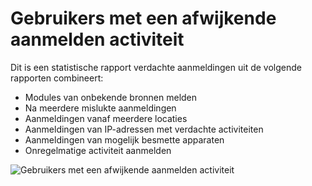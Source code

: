 <properties
    pageTitle="Gebruikers met een afwijkende aanmelden activiteit"
    description="Een rapport waarin alle gebruikersaccounts waarvoor afwijkende activiteit aanmelden is geconstateerd."
    services="active-directory"
    documentationCenter=""
    authors="SSalahAhmed"
    manager="gchander"
    editor=""/>

<tags
    ms.service="active-directory"
    ms.workload="identity"
    ms.tgt_pltfrm="na"
    ms.devlang="na"
    ms.topic="article"
    ms.date="03/04/2016"
    ms.author="saah;kenhoff"/>

# <a name="users-with-anomalous-sign-in-activity"></a>Gebruikers met een afwijkende aanmelden activiteit
Dit is een statistische rapport verdachte aanmeldingen uit de volgende rapporten combineert:

<ul><li>Modules van onbekende bronnen melden</li>
<li>Na meerdere mislukte aanmeldingen</li>
<li>Aanmeldingen vanaf meerdere locaties</li>
<li>Aanmeldingen van IP-adressen met verdachte activiteiten</li>
<li>Aanmeldingen van mogelijk besmette apparaten</li>
<li>Onregelmatige activiteit aanmelden</li>
</ul>


![Gebruikers met een afwijkende aanmelden activiteit](./media/active-directory-reporting-users-with-anomalous-sign-in-activity/usersWithAnomalousSignInActivity.PNG)
